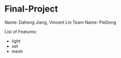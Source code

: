 # Final-Project
Name: Dahong Jiang, Vincent Lin
Team Name: PieDong

List of Features:
- light
- set
- mesh
